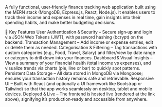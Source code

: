 A fully functional, user‑friendly finance tracking web application built using the MERN stack (MongoDB, Express.js, React, Node.js).
It enables users to track their income and expenses in real time, gain insights into their spending habits, and make better budgeting decisions.

🎯 Key Features
User Authentication & Security – Secure sign‐up and login via JSON Web Tokens (JWT), with password hashing (bcrypt) on the backend.
Transaction Management – Add income or expense entries, edit or delete them as needed.
Categorisation & Filtering – Tag transactions with custom categories (e.g., Food, Travel, Salary) and filter/view by date range or category to drill down into your finances.
Dashboard & Visual Insights – View a summary of your financial health (total income vs expenses), and visualize trends via charts (pie, line or bar) to quickly spot patterns.
Persistent Data Storage – All data stored in MongoDB via Mongoose; ensures your transaction history remains safe and retrievable.
Responsive UI – Built with React (and optionally a UI framework like Bootstrap or Tailwind) so that the app works seamlessly on desktop, tablet and mobile devices.
Deployed & Live – The frontend is hosted live (rendered at the link above), signifying it’s production‑ready and accessible from anywhere.
